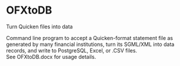 # OFXtoDB
 Turn Quicken files into data
  <p>Command line program to accept a Quicken-format statement file as generated by many financial institutions, turn its SGML/XML into data records, and write to PostgreSQL, Excel, or .CSV files.
  <br>See OFXtoDB.docx for usage details.
